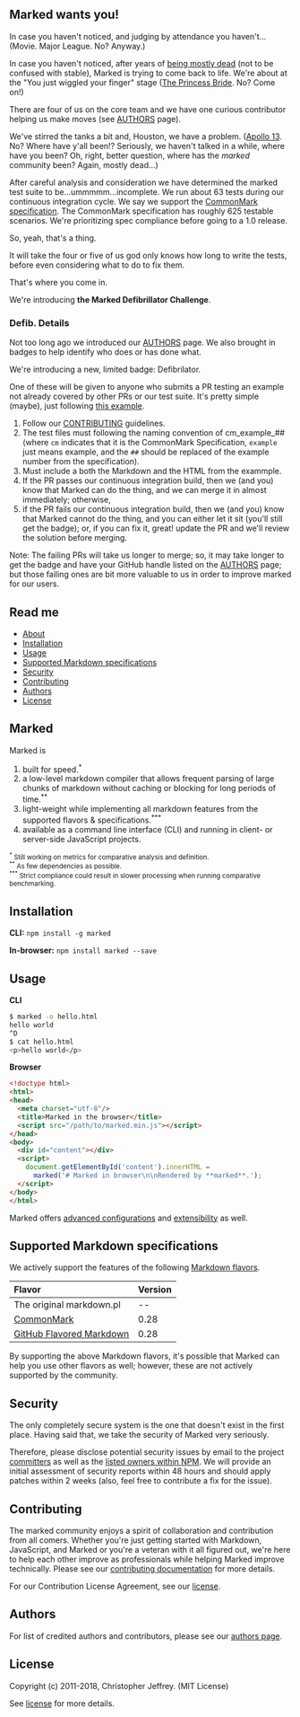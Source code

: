 ## Marked wants you!

In case you haven't noticed, and judging by attendance you haven't&hellip; (Movie. Major League. No? Anyway.)

In case you haven't noticed, after years of [being mostly dead](https://github.com/markedjs/marked/issues/1106) (not to be confused with stable), Marked is trying to come back to life. We're about at the "You just wiggled your finger" stage ([The Princess Bride](https://youtu.be/yokQ0_8__ts). No? Come on!)

There are four of us on the core team and we have one curious contributor helping us make moves (see [AUTHORS](https://github.com/markedjs/marked/blob/master/AUTHORS.md) page).

We've stirred the tanks a bit and, Houston, we have a problem. ([Apollo 13](https://youtu.be/Bti9_deF5gs). No? Where have y'all been!? Seriously, we haven't talked in a while, where have you been? Oh, right, better question, where has the *marked* community been? Again, mostly dead&hellip;)

After careful analysis and consideration we have determined the marked test suite to be&hellip;ummmmm&hellip;incomplete. We run about 63 tests during our continuous integration cycle. We say we support the [CommonMark specification](http://spec.commonmark.org/0.28/). The CommonMark specification has roughly 625 testable scenarios. We're prioritizing spec compliance before going to a 1.0 release.

So, yeah, that's a thing.

It will take the four or five of us god only knows how long to write the tests, before even considering what to do to fix them. 

That's where you come in.

We're introducing **the Marked Defibrillator Challenge**.

### Defib. Details

Not too long ago we introduced our [AUTHORS](https://github.com/markedjs/marked/blob/master/AUTHORS.md) page. We also brought in badges to help identify who does or has done what.

We're introducing a new, limited badge: Defibrilator.

One of these will be given to anyone who submits a PR testing an example not already covered by other PRs or our test suite. It's pretty simple (maybe), just following [this example](https://github.com/markedjs/marked/pull/1104).

1. Follow our [CONTRIBUTING](https://github.com/markedjs/marked/blob/master/CONTRIBUTING.md) guidelines.
2. The test files must following the naming convention of cm_example_## (where `cm` indicates that it is the CommonMark Specification, `example` just means example, and the `##` should be replaced of the example number from the specification).
3. Must include a both the Markdown and the HTML from the exammple.
4. If the PR passes our continuous integration build, then we (and you) know that Marked can do the thing, and we can merge it in almost immediately; otherwise,
5. if the PR fails our continuous integration build, then we (and you) know that Marked cannot do the thing, and you can either let it sit (you'll still get the badge); or, if you can fix it, great! update the PR and we'll review the solution before merging.

Note: The failing PRs will take us longer to merge; so, it may take longer to get the badge and have your GitHub handle listed on the [AUTHORS](https://github.com/markedjs/marked/blob/master/AUTHORS.md) page; but those failing ones are bit more valuable to us in order to improve marked for our users.

## Read me

<ul>
  <li><a href="#marked">About</a></li>
  <li><a href="#install">Installation</a></li>
  <li><a href="#usage">Usage</a></li>
  <li><a href="#specifications">Supported Markdown specifications</a></li>
  <li><a href="#security">Security</a></li>
  <li><a href="#contributing">Contributing</a></li>
  <li><a href="#authors">Authors</a></li>
  <li><a href="#license">License</a></li>
</ul>

<h2 id="marked">Marked</h2>

Marked is 

1. built for speed.<sup>*</sup>
2. a low-level markdown compiler that allows frequent parsing of large chunks of markdown without caching or blocking for long periods of time.<sup>**</sup>
3. light-weight while implementing all markdown features from the supported flavors & specifications.<sup>***</sup>
4. available as a command line interface (CLI) and running in client- or server-side JavaScript projects.

<p><small><sup>*</sup> Still working on metrics for comparative analysis and definition.</small><br>
<small><sup>**</sup> As few dependencies as possible.</small><br>
<small><sup>***</sup> Strict compliance could result in slower processing when running comparative benchmarking.</small></p>

<h2 id="installation">Installation</h2>

**CLI:** `npm install -g marked`

**In-browser:** `npm install marked --save`

<h2 id="usage">Usage</h2>

**CLI**

``` bash
$ marked -o hello.html
hello world
^D
$ cat hello.html
<p>hello world</p>
```

**Browser**

```html
<!doctype html>
<html>
<head>
  <meta charset="utf-8"/>
  <title>Marked in the browser</title>
  <script src="/path/to/marked.min.js"></script>
</head>
<body>
  <div id="content"></div>
  <script>
    document.getElementById('content').innerHTML =
      marked('# Marked in browser\n\nRendered by **marked**.');
  </script>
</body>
</html>
```


Marked offers [advanced configurations](https://github.com/markedjs/marked/blob/master/USAGE_ADVANCED.md) and [extensibility](https://github.com/markedjs/marked/blob/master/USAGE_EXTENSIBILITY.md) as well.

<h2 id="specifications">Supported Markdown specifications</h2>

We actively support the features of the following [Markdown flavors](https://github.com/commonmark/CommonMark/wiki/Markdown-Flavors).

|Flavor                                                     |Version    |
|:----------------------------------------------------------|:----------|
|The original markdown.pl                                   |--         |
|[CommonMark](http://spec.commonmark.org/0.28/)             |0.28       |
|[GitHub Flavored Markdown](https://github.github.com/gfm/) |0.28       |

By supporting the above Markdown flavors, it's possible that Marked can help you use other flavors as well; however, these are not actively supported by the community.

<h2 id="security">Security</h2>

The only completely secure system is the one that doesn't exist in the first place. Having said that, we take the security of Marked very seriously.

Therefore, please disclose potential security issues by email to the project [committers](https://github.com/markedjs/marked/blob/master/AUTHORS.md) as well as the [listed owners within NPM](https://docs.npmjs.com/cli/owner). We will provide an initial assessment of security reports within 48 hours and should apply patches within 2 weeks (also, feel free to contribute a fix for the issue).

<h2 id="contributing">Contributing</h2>

The marked community enjoys a spirit of collaboration and contribution from all comers. Whether you're just getting started with Markdown, JavaScript, and Marked or you're a veteran with it all figured out, we're here to help each other improve as professionals while helping Marked improve technically. Please see our [contributing documentation](https://github.com/markedjs/marked/blob/master/CONTRIBUTING.md) for more details.

For our Contribution License Agreement, see our [license](https://github.com/markedjs/marked/blob/master/LICENSE.md).

<h2 id="authors">Authors</h2>

For list of credited authors and contributors, please see our [authors page](https://github.com/markedjs/marked/blob/master/AUTHORS.md).

<h2 id="license">License</h2>

Copyright (c) 2011-2018, Christopher Jeffrey. (MIT License)

See [license](https://github.com/markedjs/marked/blob/master/LICENSE.md) for more details.

